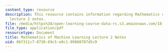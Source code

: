 ```yaml
---
content_type: resource
description: This resource contains information regarding Mathematics of machine learning
  lecture 2 notes.
file: /media/https%3A/open-learning-course-data-rc.s3.amazonaws.com/18-657-mathematics-of-machine-learning-fall-2015/86f311c7073869c5e0c199008787d5c9_MIT18_657F15_L2.pdf
file_type: application/pdf
resourcetype: Document
title: Mathematics of Machine Learning Lecture 2 Notes
uid: 86f311c7-0738-69c5-e0c1-99008787d5c9
---
```

